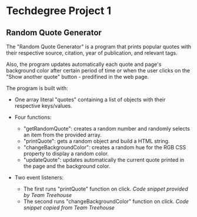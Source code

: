 # Techdegree Project 1
## Random Quote Generator

The "Random Quote Generator" is a program that prints popular quotes with their respective source, citation, year of publication, and relevant tags.

Also, the program updates automatically each quote and page's background color after certain period of time or when the user clicks on the "Show another quote" button - predifined in the web page.

The program is built with:

- One array literal "quotes" containing a list of objects with their respective keys/values.
- Four functions:
    - "getRandomQuote": creates a random number and randomly selects an item from the provided array.
    - "printQuote": gets a random object and build a HTML string.
    - "changeBackgroundColor": creates a random hue for the RGB CSS property to display a random color.
    - "updateQuote": updates automatically the current quote printed in the page and the background color.

- Two event listeners:
    - The first runs "printQuote" function on click. *Code snippet provided by Team Treehouse*
    - The second runs "changeBackgroundColor" function on click. *Code snippet copied from Team Treehouse*